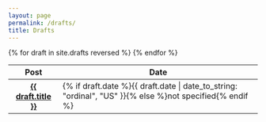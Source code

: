 ```yaml
---
layout: page
permalink: /drafts/
title: Drafts
---
```

<table class="table is-fullwidth">
  <thead>
    <tr>
      <th>Post</th>
      <th>Date</th>
    </tr>
  </thead>
  <tbody>
  {% for draft in site.drafts reversed %}
    <tr>
      <th><a href="{{ draft.url }}">{{ draft.title }}</a></th>
      <td>{% if draft.date %}{{ draft.date | date_to_string: "ordinal", "US" }}{% else %}<span class="is-italic">not specified</span>{% endif %}</td>
    </tr>
  {% endfor %}
  </tbody>
</table>    

